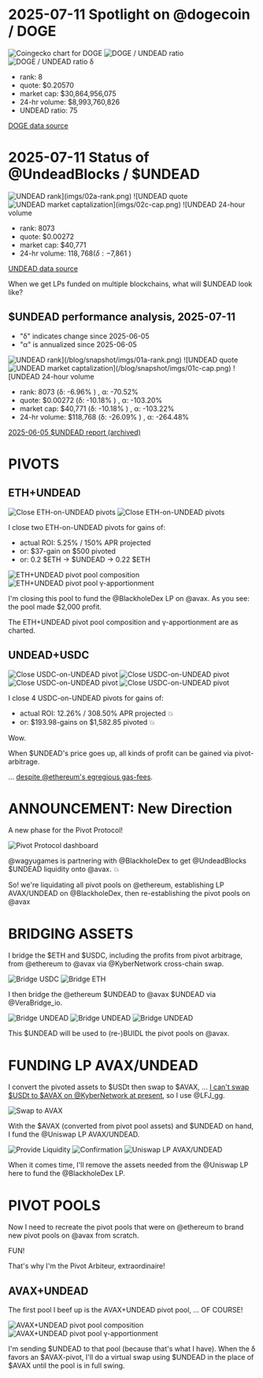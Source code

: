 # 2025-07-11 Spotlight on @dogecoin / DOGE 

![Coingecko chart for DOGE](imgs/01a-doge.png) 
![DOGE / UNDEAD ratio](imgs/01b-ratio.png) 
![DOGE / UNDEAD ratio δ](imgs/01c-delta.png) 


* rank: 8 
* quote: $0.20570 
* market cap: $30,864,956,075 
* 24-hr volume: $8,993,760,826 
* UNDEAD ratio: 75 

[DOGE data source](https://www.coingecko.com/en/coins/dogecoin) 

# 2025-07-11 Status of @UndeadBlocks / $UNDEAD 

![$UNDEAD rank](imgs/02a-rank.png) 
![$UNDEAD quote](imgs/02b-quote.png) 
![$UNDEAD market captalization](imgs/02c-cap.png) 
![$UNDEAD 24-hour volume](imgs/02d-vol.png) 

* rank: 8073 
* quote: $0.00272 
* market cap: $40,771 
* 24-hr volume: $118,768 (δ: -$7,861 ) 


[UNDEAD data source](https://www.coingecko.com/en/coins/undead-blocks) 



When we get LPs funded on multiple blockchains, what will $UNDEAD look like? 

## $UNDEAD performance analysis, 2025-07-11 

* "δ" indicates change since 2025-06-05 
* "α" is annualized since 2025-06-05 

![$UNDEAD rank](/blog/snapshot/imgs/01a-rank.png) 
![$UNDEAD quote](/blog/snapshot/imgs/01b-quote.png) 
![$UNDEAD market captalization](/blog/snapshot/imgs/01c-cap.png) 
![$UNDEAD 24-hour volume](/blog/snapshot/imgs/01d-vol.png) 

* rank: 8073 (δ: -6.96% ) , α: -70.52% 
* quote: $0.00272 (δ: -10.18% ) , α: -103.20% 
* market cap: $40,771 (δ: -10.18% ) , α: -103.22% 
* 24-hr volume: $118,768 (δ: -26.09% ) , α: -264.48% 

[2025-06-05 $UNDEAD report (archived)](https://github.com/pivoteur/biz/tree/main/blog/snapshot) 

# PIVOTS

## ETH+UNDEAD

![Close $ETH-on-$UNDEAD pivots](imgs/03a-close-eth-pivots.png)
![Close $ETH-on-$UNDEAD pivots](imgs/03b-close-eth-pivots.png)

I close two ETH-on-UNDEAD pivots for gains of:

* actual ROI: 5.25% / 150% APR projected
* or: $37-gain on $500 pivoted
* or: 0.2 $ETH -> $UNDEAD -> 0.22 $ETH

![ETH+UNDEAD pivot pool composition](imgs/04a-comp.png)
![ETH+UNDEAD pivot pool γ-apportionment](imgs/04b-apport.png)

I'm closing this pool to fund the @BlackholeDex LP on @avax. As you see: the pool made $2,000 profit.

The ETH+UNDEAD pivot pool composition and γ-apportionment are as charted.

## UNDEAD+USDC

![Close USDC-on-UNDEAD pivot](imgs/05a-close-usdc-pivot.png)
![Close USDC-on-UNDEAD pivot](imgs/05b-close-usdc-pivot.png)
![Close USDC-on-UNDEAD pivot](imgs/05c-close-usdc-pivot.png)
![Close USDC-on-UNDEAD pivot](imgs/05d-close-usdc-pivot.png)

I close 4 USDC-on-UNDEAD pivots for gains of:

* actual ROI: 12.26% / 308.50% APR projected 💥
* or: $193.98-gains on $1,582.85 pivoted 💥

Wow. 

When $UNDEAD's price goes up, all kinds of profit can be gained via pivot-arbitrage.

... [despite @ethereum's egregious gas-fees](https://x.com/pivocateur/status/1943703213145797096).

# ANNOUNCEMENT: New Direction

A new phase for the Pivot Protocol!

![Pivot Protocol dashboard](imgs/07a-dash.png)

@wagyugames is partnering with @BlackholeDex to get @UndeadBlocks $UNDEAD liquidity onto @avax. 💥

So! we're liquidating all pivot pools on @ethereum, establishing LP AVAX/UNDEAD on @BlackholeDex, then re-establishing the pivot pools on @avax

# BRIDGING ASSETS

I bridge the $ETH and $USDC, including the profits from pivot arbitrage, from @ethereum to @avax via @KyberNetwork cross-chain swap. 

![Bridge USDC](imgs/08a-bridge-usdc.png)
![Bridge ETH](imgs/08b-bridge-eth.png)

I then bridge the @ethereum $UNDEAD to @avax $UNDEAD via @VeraBridge_io. 

![Bridge UNDEAD](imgs/09a-bridge-undead.png)
![Bridge UNDEAD](imgs/09b-bridge-undead.png)
![Bridge UNDEAD](imgs/09c-bridge-undead.png)

This $UNDEAD will be used to (re-)BUIDL the pivot pools on @avax. 

# FUNDING LP AVAX/UNDEAD

I convert the pivoted assets to $USDt then swap to $AVAX, ... [I can't swap $USDt to $AVAX on @KyberNetwork at present](https://x.com/pivocateur/status/1943757063727067395), so I use @LFJ_gg.  

![Swap to AVAX](imgs/10-swap-to-avax.png)

With the $AVAX (converted from pivot pool assets) and $UNDEAD on hand, I fund the @Uniswap LP AVAX/UNDEAD.

![Provide Liquidity](imgs/11a-provide.png)
![Confirmation](imgs/11b-confirm.png)
![Uniswap LP AVAX/UNDEAD](imgs/11c-lp.png)

When it comes time, I'll remove the assets needed from the @Uniswap LP here to fund the @BlackholeDex LP.

# PIVOT POOLS

Now I need to recreate the pivot pools that were on @ethereum to brand new pivot pools on @avax  from scratch.

FUN!

That's why I'm the Pivot Arbiteur, extraordinaire!

## AVAX+UNDEAD

The first pool I beef up is the AVAX+UNDEAD pivot pool, ... OF COURSE!

![AVAX+UNDEAD pivot pool composition](imgs/12a-comp.png)
![AVAX+UNDEAD pivot pool γ-apportionment](imgs/12b-apport.png)

I'm sending $UNDEAD to that pool (because that's what I have). When the δ favors an $AVAX-pivot, I'll do a virtual swap using $UNDEAD in the place of $AVAX until the pool is in full swing.
